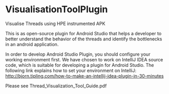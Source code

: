 # VisualisationToolPlugin
Visualise Threads using HPE instrumented APK

This is as open-source plugin for Android Studio that helps a developer 
to better understand the behavior of the threads and identify the 
bottlenecks in an android application.

In order to develop Android Studio Plugin, you should configure your 
working environment first. We have chosen to work on IntelliJ IDEA source code, 
which is suitable for developing a plugin for Android Studio. 
The following link explains how to set your environment on IntelliJ:
http://bjorn.tipling.com/how-to-make-an-intellij-idea-plugin-in-30-minutes

Please see Thread_Visualization_Tool_Guide.pdf

